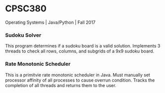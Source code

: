# CPSC380
Operating Systems | Java/Python | Fall 2017

### Sudoku Solver

This program determines if a sudoku board is a valid solution.
Implements 3 threads to check all rows, columns, and subgrids of a 9x9 sudoku board.

### Rate Monotonic Scheduler

This is a primitvie rate monotonic scheduler in Java.
Must manually set processor affinity of all processes to cause overrun condition.
Tracks the completion of all threads and returns them to the user. 

